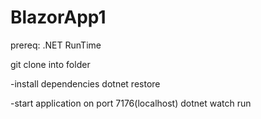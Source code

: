 # BlazorApp1


prereq: .NET RunTime

git clone into folder 

-install dependencies
dotnet restore

-start application on port 7176(localhost)
dotnet watch run
